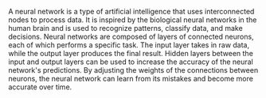 A neural network is a type of artificial intelligence that uses interconnected nodes to process data. It is inspired by the biological neural networks in the human brain and is used to recognize patterns, classify data, and make decisions. Neural networks are composed of layers of connected neurons, each of which performs a specific task. The input layer takes in raw data, while the output layer produces the final result. Hidden layers between the input and output layers can be used to increase the accuracy of the neural network's predictions. By adjusting the weights of the connections between neurons, the neural network can learn from its mistakes and become more accurate over time.